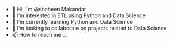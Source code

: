 - 👋 Hi, I’m @shaheen Makandar
- 👀 I’m interested in ETL using Python and Data Science
- 🌱 I’m currently learning Python and Data Science
- 💞️ I’m looking to collaborate on projects related to Data Science
- 📫 How to reach me ... 

<!---
shaheen709/shaheen709 is a ✨ special ✨ repository because its `README.md` (this file) appears on your GitHub profile.
You can click the Preview link to take a look at your changes.
--->
